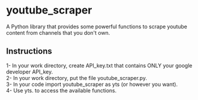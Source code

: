 # youtube_scraper
A Python library that provides some powerful functions to scrape youtube content from channels that you don't own.

## Instructions
1- In your work directory, create API_key.txt that contains ONLY your google developer API_key.  
2- In your work directory, put the file youtube_scraper.py.  
3- In your code import youtube_scraper as yts (or however you want).  
4- Use yts. to access the available functions.  
